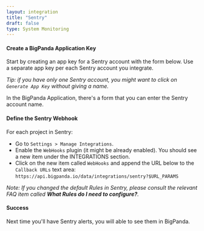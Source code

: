 ```yaml
---
layout: integration 
title: "Sentry"
draft: false
type: System Monitoring
---
```


#### Create a BigPanda Application Key

Start by creating an app key for a Sentry account with the form below. Use a separate app key per each Sentry account you integrate. 

*Tip: if you have only one Sentry account, you might want to click on `Generate App Key` without giving a name.*

<!-- app-only-start -->
<!-- include 'integrations/multiple/multiple' -->
<!-- app-only-end -->
<!-- docs-only-start -->

In the BigPanda Application, there's a form that you can enter the Sentry account name.

<!-- docs-only-end -->

<!-- section-separator -->
#### Define the Sentry Webhook  

For each project in Sentry:

* Go to `Settings > Manage Integrations`.
* Enable the `WebHooks` plugin (it might be already enabled). You should see a new item under the INTEGRATIONS section.  
* Click on the new item called `WebHooks` and append the URL below to the `Callback URLs` text area:  
`https://api.bigpanda.io/data/integrations/sentry?$URL_PARAMS`

*Note: If you changed the default Rules in Sentry, please consult the relevant FAQ item called __What Rules do I need to configure?__.*

<!-- section-separator -->

#### Success
Next time you'll have Sentry alerts, you will able to see them in BigPanda.
